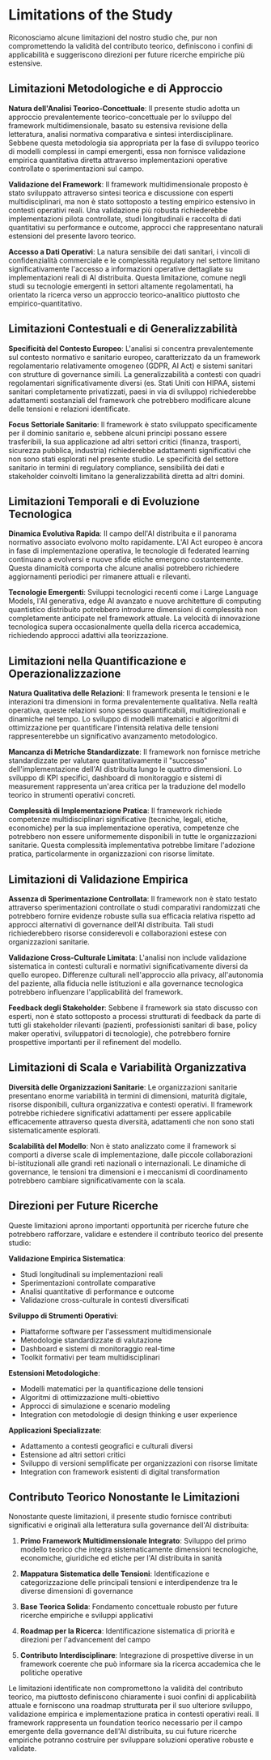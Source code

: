 # Limitations of the Study

Riconosciamo alcune limitazioni del nostro studio che, pur non compromettendo la validità del contributo teorico, definiscono i confini di applicabilità e suggeriscono direzioni per future ricerche empiriche più estensive.

## Limitazioni Metodologiche e di Approccio

**Natura dell'Analisi Teorico-Concettuale**: Il presente studio adotta un approccio prevalentemente teorico-concettuale per lo sviluppo del framework multidimensionale, basato su estensiva revisione della letteratura, analisi normativa comparativa e sintesi interdisciplinare. Sebbene questa metodologia sia appropriata per la fase di sviluppo teorico di modelli complessi in campi emergenti, essa non fornisce validazione empirica quantitativa diretta attraverso implementazioni operative controllate o sperimentazioni sul campo.

**Validazione del Framework**: Il framework multidimensionale proposto è stato sviluppato attraverso sintesi teorica e discussione con esperti multidisciplinari, ma non è stato sottoposto a testing empirico estensivo in contesti operativi reali. Una validazione più robusta richiederebbe implementazioni pilota controllate, studi longitudinali e raccolta di dati quantitativi su performance e outcome, approcci che rappresentano naturali estensioni del presente lavoro teorico.

**Accesso a Dati Operativi**: La natura sensibile dei dati sanitari, i vincoli di confidenzialità commerciale e le complessità regulatory nel settore limitano significativamente l'accesso a informazioni operative dettagliate su implementazioni reali di AI distribuita. Questa limitazione, comune negli studi su tecnologie emergenti in settori altamente regolamentati, ha orientato la ricerca verso un approccio teorico-analitico piuttosto che empirico-quantitativo.

## Limitazioni Contestuali e di Generalizzabilità

**Specificità del Contesto Europeo**: L'analisi si concentra prevalentemente sul contesto normativo e sanitario europeo, caratterizzato da un framework regolamentario relativamente omogeneo (GDPR, AI Act) e sistemi sanitari con strutture di governance simili. La generalizzabilità a contesti con quadri regolamentari significativamente diversi (es. Stati Uniti con HIPAA, sistemi sanitari completamente privatizzati, paesi in via di sviluppo) richiederebbe adattamenti sostanziali del framework che potrebbero modificare alcune delle tensioni e relazioni identificate.

**Focus Settoriale Sanitario**: Il framework è stato sviluppato specificamente per il dominio sanitario e, sebbene alcuni principi possano essere trasferibili, la sua applicazione ad altri settori critici (finanza, trasporti, sicurezza pubblica, industria) richiederebbe adattamenti significativi che non sono stati esplorati nel presente studio. Le specificità del settore sanitario in termini di regulatory compliance, sensibilità dei dati e stakeholder coinvolti limitano la generalizzabilità diretta ad altri domini.

## Limitazioni Temporali e di Evoluzione Tecnologica

**Dinamica Evolutiva Rapida**: Il campo dell'AI distribuita e il panorama normativo associato evolvono molto rapidamente. L'AI Act europeo è ancora in fase di implementazione operativa, le tecnologie di federated learning continuano a evolversi e nuove sfide etiche emergono costantemente. Questa dinamicità comporta che alcune analisi potrebbero richiedere aggiornamenti periodici per rimanere attuali e rilevanti.

**Tecnologie Emergenti**: Sviluppi tecnologici recenti come i Large Language Models, l'AI generativa, edge AI avanzato e nuove architetture di computing quantistico distribuito potrebbero introdurre dimensioni di complessità non completamente anticipate nel framework attuale. La velocità di innovazione tecnologica supera occasionalmente quella della ricerca accademica, richiedendo approcci adattivi alla teorizzazione.

## Limitazioni nella Quantificazione e Operazionalizzazione

**Natura Qualitativa delle Relazioni**: Il framework presenta le tensioni e le interazioni tra dimensioni in forma prevalentemente qualitativa. Nella realtà operativa, queste relazioni sono spesso quantificabili, multidirezionali e dinamiche nel tempo. Lo sviluppo di modelli matematici e algoritmi di ottimizzazione per quantificare l'intensità relativa delle tensioni rappresenterebbe un significativo avanzamento metodologico.

**Mancanza di Metriche Standardizzate**: Il framework non fornisce metriche standardizzate per valutare quantitativamente il "successo" dell'implementazione dell'AI distribuita lungo le quattro dimensioni. Lo sviluppo di KPI specifici, dashboard di monitoraggio e sistemi di measurement rappresenta un'area critica per la traduzione del modello teorico in strumenti operativi concreti.

**Complessità di Implementazione Pratica**: Il framework richiede competenze multidisciplinari significative (tecniche, legali, etiche, economiche) per la sua implementazione operativa, competenze che potrebbero non essere uniformemente disponibili in tutte le organizzazioni sanitarie. Questa complessità implementativa potrebbe limitare l'adozione pratica, particolarmente in organizzazioni con risorse limitate.

## Limitazioni di Validazione Empirica

**Assenza di Sperimentazione Controllata**: Il framework non è stato testato attraverso sperimentazioni controllate o studi comparativi randomizzati che potrebbero fornire evidenze robuste sulla sua efficacia relativa rispetto ad approcci alternativi di governance dell'AI distribuita. Tali studi richiederebbero risorse considerevoli e collaborazioni estese con organizzazioni sanitarie.

**Validazione Cross-Culturale Limitata**: L'analisi non include validazione sistematica in contesti culturali e normativi significativamente diversi da quello europeo. Differenze culturali nell'approccio alla privacy, all'autonomia del paziente, alla fiducia nelle istituzioni e alla governance tecnologica potrebbero influenzare l'applicabilità del framework.

**Feedback degli Stakeholder**: Sebbene il framework sia stato discusso con esperti, non è stato sottoposto a processi strutturati di feedback da parte di tutti gli stakeholder rilevanti (pazienti, professionisti sanitari di base, policy maker operativi, sviluppatori di tecnologie), che potrebbero fornire prospettive importanti per il refinement del modello.

## Limitazioni di Scala e Variabilità Organizzativa

**Diversità delle Organizzazioni Sanitarie**: Le organizzazioni sanitarie presentano enorme variabilità in termini di dimensioni, maturità digitale, risorse disponibili, cultura organizzativa e contesti operativi. Il framework potrebbe richiedere significativi adattamenti per essere applicabile efficacemente attraverso questa diversità, adattamenti che non sono stati sistematicamente esplorati.

**Scalabilità del Modello**: Non è stato analizzato come il framework si comporti a diverse scale di implementazione, dalle piccole collaborazioni bi-istituzionali alle grandi reti nazionali o internazionali. Le dinamiche di governance, le tensioni tra dimensioni e i meccanismi di coordinamento potrebbero cambiare significativamente con la scala.

## Direzioni per Future Ricerche

Queste limitazioni aprono importanti opportunità per ricerche future che potrebbero rafforzare, validare e estendere il contributo teorico del presente studio:

**Validazione Empirica Sistematica**:
- Studi longitudinali su implementazioni reali
- Sperimentazioni controllate comparative
- Analisi quantitative di performance e outcome
- Validazione cross-culturale in contesti diversificati

**Sviluppo di Strumenti Operativi**:
- Piattaforme software per l'assessment multidimensionale
- Metodologie standardizzate di valutazione
- Dashboard e sistemi di monitoraggio real-time
- Toolkit formativi per team multidisciplinari

**Estensioni Metodologiche**:
- Modelli matematici per la quantificazione delle tensioni
- Algoritmi di ottimizzazione multi-obiettivo
- Approcci di simulazione e scenario modeling
- Integration con metodologie di design thinking e user experience

**Applicazioni Specializzate**:
- Adattamento a contesti geografici e culturali diversi
- Estensione ad altri settori critici
- Sviluppo di versioni semplificate per organizzazioni con risorse limitate
- Integration con framework esistenti di digital transformation

## Contributo Teorico Nonostante le Limitazioni

Nonostante queste limitazioni, il presente studio fornisce contributi significativi e originali alla letteratura sulla governance dell'AI distribuita:

1. **Primo Framework Multidimensionale Integrato**: Sviluppo del primo modello teorico che integra sistematicamente dimensioni tecnologiche, economiche, giuridiche ed etiche per l'AI distribuita in sanità

2. **Mappatura Sistematica delle Tensioni**: Identificazione e categorizzazione delle principali tensioni e interdipendenze tra le diverse dimensioni di governance

3. **Base Teorica Solida**: Fondamento concettuale robusto per future ricerche empiriche e sviluppi applicativi

4. **Roadmap per la Ricerca**: Identificazione sistematica di priorità e direzioni per l'advancement del campo

5. **Contributo Interdisciplinare**: Integrazione di prospettive diverse in un framework coerente che può informare sia la ricerca accademica che le politiche operative

Le limitazioni identificate non compromettono la validità del contributo teorico, ma piuttosto definiscono chiaramente i suoi confini di applicabilità attuale e forniscono una roadmap strutturata per il suo ulteriore sviluppo, validazione empirica e implementazione pratica in contesti operativi reali. Il framework rappresenta un foundation teorico necessario per il campo emergente della governance dell'AI distribuita, su cui future ricerche empiriche potranno costruire per sviluppare soluzioni operative robuste e validate.